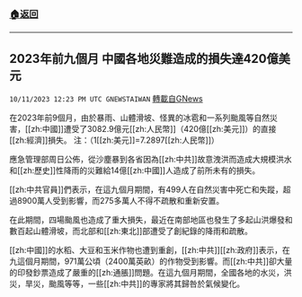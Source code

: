###  [:house:返回](README.md)
---


## 2023年前九個月  中國各地災難造成的損失達420億美元
`10/11/2023 12:23 PM UTC GNEWSTAIWAN` [轉載自GNews](https://gnews.org/articles/1819128)



在2023年前9個月，由於暴雨、山體滑坡、怪異的冰雹和一系列颱風等自然災害，[[zh:中國]]遭受了3082.9億元[[zh:人民幣]]（420億[[zh:美元]]）的直接[[zh:經濟]]損失。  注：（1[[zh:美元]]=7.2897[[zh:人民幣]]）

應急管理部周日公佈，從沙塵暴到各省因為[[zh:中共]]故意洩洪而造成大規模洪水和[[zh:歷史]]性降雨的災難給14億[[zh:中國]]人造成了前所未有的損失。

[[zh:中共官員]]們表示，在這九個月期間，有499人在自然災害中死亡和失蹤，超過8900萬人受到影響，而275多萬人不得不疏散和重新安置。

在此期間，四場颱風也造成了重大損失，最近在南部地區也發生了多起山洪爆發和數百起山體滑坡，而北部和[[zh:東北]]部遭受了創紀錄的降雨和疏散。

[[zh:中國]]的水稻、大豆和玉米作物也遭到重創，[[zh:中共]][[zh:政府]]表示，在九這個月期間，971萬公頃（2400萬英畝）的作物受到影響。而[[zh:中共]]卻大量的印發鈔票造成了嚴重的[[zh:通脹]]問題。在這九個月期間，全國各地的水災，洪災，旱災，颱風等等，一些[[zh:中共]]的專家將其歸咎於氣候變化。

  


